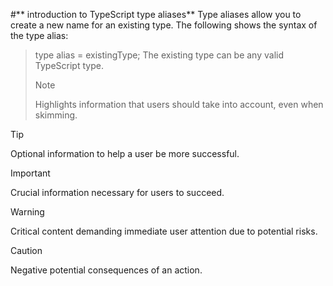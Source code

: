 #** introduction to TypeScript type aliases**
Type aliases allow you to create a new name for an existing type. The following shows the syntax of the type alias:

>type alias = existingType;
The existing type can be any valid TypeScript type.
>> [!NOTE]
> Highlights information that users should take into account, even when skimming.

> [!TIP]
> Optional information to help a user be more successful.

> [!IMPORTANT]
> Crucial information necessary for users to succeed.

> [!WARNING]
> Critical content demanding immediate user attention due to potential risks.

> [!CAUTION]
> Negative potential consequences of an action.
